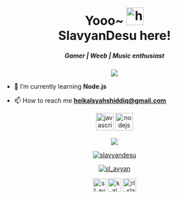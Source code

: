 <h1 align="center">Yooo~ <img src="https://user-images.githubusercontent.com/1303154/88677602-1635ba80-d120-11ea-84d8-d263ba5fc3c0.gif" width="40px" alt="hi"><br>SlavyanDesu here!</h1>
<h5 align="center">Gamer | Weeb | Music enthusiast</h5>

<p align="center">
  <img src="https://www.osustuff.org/img/imageslice/2020-11-05/133230/724240.jpg" />
</p>

- 🌱 I’m currently learning **Node.js**

- 📫 How to reach me **heikalsyahshiddiq@gmail.com**

<p align="center">
  <img src="https://devicons.github.io/devicon/devicon.git/icons/javascript/javascript-original.svg" alt="javascript" width="40" height="40"/> <img src="https://devicons.github.io/devicon/devicon.git/icons/nodejs/nodejs-original-wordmark.svg" alt="nodejs" width="40" height="40" />
</p>

<p align="center">
  <a href="https://github.com/slavyandesu"><img src="https://github-readme-stats.vercel.app/api?username=SlavyanDesu&hide_border=true&show_icons=true" /></a>
</p>

<p align="center">
  <a href="https://github.com/slavyandesu"><img src="https://github-readme-stats.vercel.app/api/top-langs?username=slavyandesu&show_icons=true&theme=tokyonight&locale=en&layout=compact" alt="slavyandesu" /></a>
</p>

<p align="center"> <a href="https://twitter.com/sl_avyan" target="blank"><img src="https://img.shields.io/twitter/follow/sl_avyan?logo=twitter&style=for-the-badge" alt="sl_avyan" /></a></p>

<p align="center">
<a href="https://twitter.com/sl_avyan" target="blank"><img align="center" src="https://cdn.jsdelivr.net/npm/simple-icons@3.0.1/icons/twitter.svg" alt="sl_avyan" height="30" width="30" /></a>
<a href="https://fb.com/jazz.overdose" target="blank"><img align="center" src="https://cdn.jsdelivr.net/npm/simple-icons@3.0.1/icons/facebook.svg" alt="kal" height="30" width="30" /></a>
<a href="https://instagram.com/rl_slavyan" target="blank"><img align="center" src="https://cdn.jsdelivr.net/npm/simple-icons@3.0.1/icons/instagram.svg" alt="rl_slavyan" height="30" width="30" /></a>
</p>
